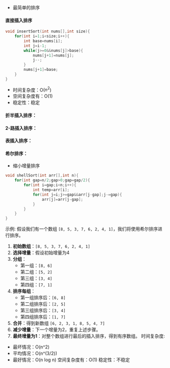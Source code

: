 - 最简单的排序
#### 直接插入排序
```C
void insertSort(int nums[],int size){
	for(int i=1;i<size;i++){
		int base=nums[i];
		int j=i-1;
		while(j>=0&&nums[j]>base){
			nums[j+1]=nums[j];
			j--;
		}
		nums[j+1]=base;
	}
}
```
- 时间复杂度：O($n^{2}$)
- 空间复杂度有：O(1)
- 稳定性：稳定

#### 折半插入排序：

#### 2-路插入排序：

#### 表插入排序：

#### 希尔排序：
- 缩小增量排序
```C
void shellSort(int arr[],int n){
	for(int gap=n/2;gap>0;gap=gap/2){
		for(int i=gap;i<n;i++){
			int temp=arr[i];
			for(int j=i;j>=gap&&arr[j-gap];j-=gap){
				arr[j]=arr[j-gap];
			}
		}
	}
}
```
示例:
假设我们有一个数组 `[8, 5, 3, 7, 6, 2, 4, 1]`，我们将使用希尔排序进行排序。
1. **初始数组**：`[8, 5, 3, 7, 6, 2, 4, 1]`
2. **选择增量**：假设初始增量为4
3. **分组**：
    - 第一组：`[8, 6]`
    - 第二组：`[5, 2]`
    - 第三组：`[3, 4]`
    - 第四组：`[7, 1]`
4. **排序每组**：
    - 第一组排序后：`[6, 8]`
    - 第二组排序后：`[2, 5]`
    - 第三组排序后：`[3, 4]`
    - 第四组排序后：`[1, 7]`
5. **合并**：得到新数组 `[6, 2, 3, 1, 8, 5, 4, 7]`
6. **减少增量**：下一个增量为2，重复上述步骤。
7. **最终增量为1**：对整个数组进行最后的插入排序，得到有序数组。
时间复杂度:
- 最坏情况：O(n^2)
- 平均情况：O(n^(3/2))
- 最好情况：O(n log n)
 空间复杂度有：O(1)
 稳定性：不稳定